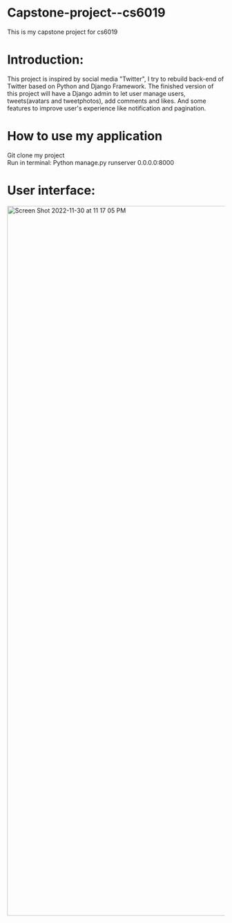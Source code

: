 # Capstone-project--cs6019
This is my capstone project for cs6019

# Introduction:
This project is inspired by social media "Twitter", I try to rebuild back-end of Twitter based on Python and Django Framework. The finished version of this project will have a Django admin to let user manage users, tweets(avatars and tweetphotos), add comments and likes. And some features to improve user's experience like notification and pagination.

# How to use my application
Git clone my project<br />
Run in terminal: Python manage.py runserver 0.0.0.0:8000


# User interface:
<img width="1645" alt="Screen Shot 2022-11-30 at 11 17 05 PM" src="https://user-images.githubusercontent.com/60582494/206341708-42900d42-ee1e-4226-a190-fe7105536be9.png">

